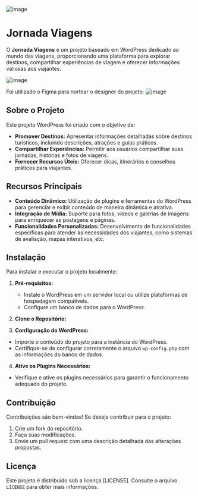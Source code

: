 ![image](https://github.com/user-attachments/assets/e06a8c9d-7e1e-440a-8316-1756bb306f05)

# Jornada Viagens

O **Jornada Viagens** é um projeto baseado em WordPress dedicado ao mundo das viagens, proporcionando uma plataforma para explorar destinos, compartilhar experiências de viagem e oferecer informações valiosas aos viajantes.

![image](https://github.com/user-attachments/assets/87dca605-ec50-4abb-acda-18e46323efd4)

Foi utilizado o Figma para nortear o designer do projeto:
![image](https://github.com/user-attachments/assets/f5c48beb-ce9c-4271-bc19-87bf61eeed0d)

## Sobre o Projeto

Este projeto WordPress foi criado com o objetivo de:


- **Promover Destinos:** Apresentar informações detalhadas sobre destinos turísticos, incluindo descrições, atrações e guias práticos.
- **Compartilhar Experiências:** Permitir aos usuários compartilhar suas jornadas, histórias e fotos de viagens.
- **Fornecer Recursos Úteis:** Oferecer dicas, itinerários e conselhos práticos para viajantes.

## Recursos Principais

- **Conteúdo Dinâmico:** Utilização de plugins e ferramentas do WordPress para gerenciar e exibir conteúdo de maneira dinâmica e atrativa.
- **Integração de Mídia:** Suporte para fotos, vídeos e galerias de imagens para enriquecer as postagens e páginas.
- **Funcionalidades Personalizadas:** Desenvolvimento de funcionalidades específicas para atender às necessidades dos viajantes, como sistemas de avaliação, mapas interativos, etc.

## Instalação

Para instalar e executar o projeto localmente:

1. **Pré-requisitos:**
   - Instale o WordPress em um servidor local ou utilize plataformas de hospedagem compatíveis.
   - Configure um banco de dados para o WordPress.

2. **Clone o Repositório:**

3. **Configuração do WordPress:**
- Importe o conteúdo do projeto para a instância do WordPress.
- Certifique-se de configurar corretamente o arquivo `wp-config.php` com as informações do banco de dados.

4. **Ative os Plugins Necessários:**
- Verifique e ative os plugins necessários para garantir o funcionamento adequado do projeto.

## Contribuição

Contribuições são bem-vindas! Se deseja contribuir para o projeto:

1. Crie um fork do repositório.
2. Faça suas modificações.
3. Envie um pull request com uma descrição detalhada das alterações propostas.

## Licença

Este projeto é distribuído sob a licença [LICENSE]. Consulte o arquivo `LICENSE` para obter mais informações.

